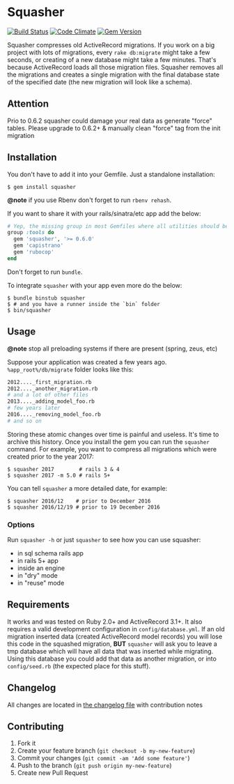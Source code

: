 # Squasher

[![Build Status](https://travis-ci.org/jalkoby/squasher.svg?branch=master)](https://travis-ci.org/jalkoby/squasher)
[![Code Climate](https://codeclimate.com/github/jalkoby/squasher.svg)](https://codeclimate.com/github/jalkoby/squasher)
[![Gem Version](https://badge.fury.io/rb/squasher.svg)](http://badge.fury.io/rb/squasher)

Squasher compresses old ActiveRecord migrations. If you work on a big project with lots of migrations, every `rake db:migrate` might take a few seconds, or creating of a new database might take a few minutes. That's because ActiveRecord loads all those migration files. Squasher removes all the migrations and creates a single migration with the final database state of the specified date (the new migration will look like a schema).

## Attention
Prio to 0.6.2 squasher could damage your real data as generate "force" tables. Please upgrade to 0.6.2+ & manually clean "force" tag from the init migration

## Installation

You don't have to add it into your Gemfile. Just a standalone installation:

    $ gem install squasher

**@note** if you use Rbenv don't forget to run `rbenv rehash`.

If you want to share it with your rails/sinatra/etc app add the below:

```ruby
# Yep, the missing group in most Gemfiles where all utilities should be!
group :tools do
  gem 'squasher', '>= 0.6.0'
  gem 'capistrano'
  gem 'rubocop'
end
```

Don't forget to run `bundle`.

To integrate `squasher` with your app even more do the below:

    $ bundle binstub squasher
    $ # and you have a runner inside the `bin` folder
    $ bin/squasher

## Usage

**@note** stop all preloading systems if there are present (spring, zeus, etc)

Suppose your application was created a few years ago. `%app_root%/db/migrate` folder looks like this:
```bash
2012...._first_migration.rb
2012...._another_migration.rb
# and a lot of other files
2013...._adding_model_foo.rb
# few years later
2016...._removing_model_foo.rb
# and so on
```

Storing these atomic changes over time is painful and useless. It's time to archive this history. Once you install the gem you can run the `squasher` command. For example, you want to compress all migrations which were created prior to the year 2017:

    $ squasher 2017        # rails 3 & 4
    $ squasher 2017 -m 5.0 # rails 5+

You can tell `squasher` a more detailed date, for example:

    $ squasher 2016/12    # prior to December 2016
    $ squasher 2016/12/19 # prior to 19 December 2016

### Options

Run `squasher -h` or just `squasher` to see how you can use squasher:

- in sql schema rails app
- in rails 5+ app
- inside an engine
- in "dry" mode
- in "reuse" mode

## Requirements

It works and was tested on Ruby 2.0+ and ActiveRecord 3.1+. It also requires a valid development configuration in `config/database.yml`.
If an old migration inserted data (created ActiveRecord model records) you will lose this code in the squashed migration, **BUT** `squasher` will ask you to leave a tmp database which will have all data that was inserted while migrating. Using this database you could add that data as another migration, or into `config/seed.rb` (the expected place for this stuff).

## Changelog

All changes are located in [the changelog file](CHANGELOG.md) with contribution notes

## Contributing

1. Fork it
2. Create your feature branch (`git checkout -b my-new-feature`)
3. Commit your changes (`git commit -am 'Add some feature'`)
4. Push to the branch (`git push origin my-new-feature`)
5. Create new Pull Request
